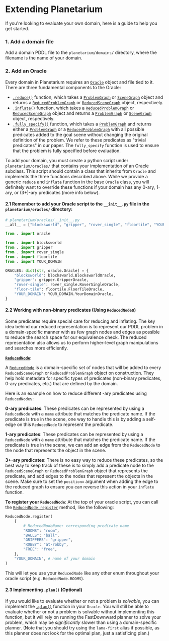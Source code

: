 # Extending Planetarium

If you're looking to evaluate your own domain, here is a guide to help you get started.

### 1. Add a domain file
Add a domain PDDL file to the `planetarium/domains/` directory, where the filename is the name of your domain.

### 2. Add an Oracle

Every domain in Planetarium requires an [`Oracle`](https://github.com/BatsResearch/planetarium/blob/4ca530982baec33ebe332f62b48a622f24b0dfb2/planetarium/oracles/oracle.py#L8) object and file tied to it.
There are three fundamental components to the Oracle:

- [`.reduce()`](https://github.com/BatsResearch/planetarium/blob/4ca530982baec33ebe332f62b48a622f24b0dfb2/planetarium/oracles/oracle.py#L11) function, which takes a [`ProblemGraph`](https://github.com/BatsResearch/planetarium/blob/4ca530982baec33ebe332f62b48a622f24b0dfb2/planetarium/graph.py#L430) or [`SceneGraph`](https://github.com/BatsResearch/planetarium/blob/4ca530982baec33ebe332f62b48a622f24b0dfb2/planetarium/graph.py#L391) object and returns a [`ReducedProblemGraph`](https://github.com/BatsResearch/planetarium/blob/4ca530982baec33ebe332f62b48a622f24b0dfb2/planetarium/reduced_graph.py#L80) or [`ReducedSceneGraph`](https://github.com/BatsResearch/planetarium/blob/4ca530982baec33ebe332f62b48a622f24b0dfb2/planetarium/reduced_graph.py#L48) object, respectively.
- [`.inflate()`](https://github.com/BatsResearch/planetarium/blob/4ca530982baec33ebe332f62b48a622f24b0dfb2/planetarium/oracles/oracle.py#L65) function, which takes a [`ReducedProblemGraph`](https://github.com/BatsResearch/planetarium/blob/4ca530982baec33ebe332f62b48a622f24b0dfb2/planetarium/reduced_graph.py#L80) or [`ReducedSceneGraph`](https://github.com/BatsResearch/planetarium/blob/4ca530982baec33ebe332f62b48a622f24b0dfb2/planetarium/reduced_graph.py#L48) object and returns a [`ProblemGraph`](https://github.com/BatsResearch/planetarium/blob/4ca530982baec33ebe332f62b48a622f24b0dfb2/planetarium/graph.py#L430) or [`SceneGraph`](https://github.com/BatsResearch/planetarium/blob/4ca530982baec33ebe332f62b48a622f24b0dfb2/planetarium/graph.py#L391) object, respectively.
- [`.fully_specify()`](https://github.com/BatsResearch/planetarium/blob/4ca530982baec33ebe332f62b48a622f24b0dfb2/planetarium/oracles/oracle.py#L125) function, which takes a [`ProblemGraph`](https://github.com/BatsResearch/planetarium/blob/4ca530982baec33ebe332f62b48a622f24b0dfb2/planetarium/graph.py#L430) and returns either a [`ProblemGraph`](https://github.com/BatsResearch/planetarium/blob/4ca530982baec33ebe332f62b48a622f24b0dfb2/planetarium/graph.py#L430) or a [`ReducedProblemGraph`](https://github.com/BatsResearch/planetarium/blob/4ca530982baec33ebe332f62b48a622f24b0dfb2/planetarium/reduced_graph.py#L80) with all possible predicates added to the goal scene without changing the original definition of the problem.
We refer to these predicates as "trivial predicates" in our paper.
The `fully_specify` function is used to ensure that the problem is fully specified before evaluation.

To add your domain, you must create a python script under `planetarium/oracles/` that contains your implementation of an Oracle subclass.
This script should contain a class that inherits from `Oracle` and implements the three functions described above.
While we provide a generic `reduce` and `inflate` function in the base `Oracle` class, you will definitely want to override these functions if your domain has any 0-ary, 1-ary, or (3+)-ary predicates (more info below).

#### 2.1 Remember to add your Oracle script to the `__init__.py` file in the `planetarium/oracles/` directory:
```python
# planetarium/oracles/__init__.py
__all__ = ["blocksworld", "gripper", "rover_single", "floortile", "YOUR_DOMAIN"]

from . import oracle

from . import blocksworld
from . import gripper
from . import rover_single
from . import floortile
from . import YOUR_DOMAIN

ORACLES: dict[str, oracle.Oracle] = {
    "blocksworld": blocksworld.BlocksworldOracle,
    "gripper": gripper.GripperOracle,
    "rover-single": rover_single.RoverSingleOracle,
    "floor-tile": floortile.FloorTileOracle,
    "YOUR_DOMAIN": YOUR_DOMAIN.YourDomainOracle,
}
```

#### 2.2 Working with non-binary predicates (Using `ReducedNode`s)
Some predicates require special care for reducing and inflating.
The key idea behind our reduced representation is to represent our PDDL problem in a domain-specific manner with as few graph nodes and edges as possible to reduce the search space for our equivalence check.
The reduced representation also allows us to perform higher-level graph manipulations and searches more efficiently.

**[`ReducedNode`](https://github.com/BatsResearch/planetarium/blob/4ca530982baec33ebe332f62b48a622f24b0dfb2/planetarium/reduced_graph.py#L9)**:

A [`ReducedNode`](https://github.com/BatsResearch/planetarium/blob/4ca530982baec33ebe332f62b48a622f24b0dfb2/planetarium/reduced_graph.py#L9) is a domain-specific set of nodes that will be added to every `ReducedSceneGraph` or `ReducedProblemGraph` object on construction. They help hold metadata for specific types of predicates (non-binary predicates, 0-ary predicates, etc.) that are defined by the domain.

Here is an example on how to reduce different -ary predicates using `ReducedNode`s:

**0-ary predicates**:
These predicates can be represented by using a `ReducedNode` with a `name` attribute that matches the predicate name.
If the predicate is true in the scene, one way to handle this is by adding a self-edge on this `ReducedNode` to represent the predicate.

**1-ary predicates**:
These predicates can be represented by using a `ReducedNode` with a `name` attribute that matches the predicate name.
If the predicate is true in the scene, we can add an edge from the `ReducedNode` to the node that represents the object in the scene.

**3+-ary predicates**:
There is no easy way to reduce these predicates, so the best way to keep track of these is to simply add a predicate node to the `ReducedSceneGraph` or `ReducedProblemGraph` object that represents the predicate, and add edges to the nodes that represent the objects in the scene.
Make sure to set the `position=` argument when adding the edge to the reduced graph to ensure you can reverse this action in your `inflate` function.

**To register your `ReducedNode`**:
At the top of your oracle script, you can call the [`ReducedNode.register`](https://github.com/BatsResearch/planetarium/blob/4ca530982baec33ebe332f62b48a622f24b0dfb2/planetarium/reduced_graph.py#L12) method, like the following:

```python
ReducedNode.register(
    {
        # ReducedNodeName: corresponding predicate name
        "ROOMS": "room",
        "BALLS": "ball",
        "GRIPPERS": "gripper",
        "ROBBY": "at-robby",
        "FREE": "free",
    },
    "YOUR_DOMAIN", # name of your domain
)
```

This will let you use your `ReducedNode` like any other enum throughout your oracle script (e.g. `ReducedNode.ROOMS`).

#### 2.3 Implementing `.plan()` (Optional)
If you would like to evaluate whether or not a problem is _solvable_, you can implement the [`.plan()`](https://github.com/BatsResearch/planetarium/blob/4ca530982baec33ebe332f62b48a622f24b0dfb2/planetarium/oracles/oracle.py#L141) function in your `Oracle`.
You will still be able to evaluate whether or not a problem is solvable without implementing this function, but it will rely on running the FastDownward planner to solve your problem, which may be *significantly* slower than using a domain-specific planner.
(Note that you should try using the `lama-first` alias if possible, as this planner does not look for the optimal plan, just a satisficing plan.)